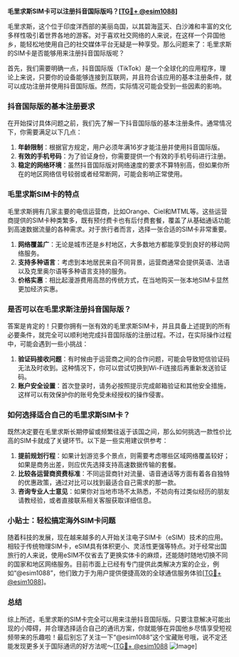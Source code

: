 **毛里求斯SIM卡可以注册抖音国际版吗？[[TG💪+ @esim1088](https://t.me/s/esim1088)]**

毛里求斯，这个位于印度洋西部的美丽岛国，以其碧海蓝天、白沙滩和丰富的文化多样性吸引着世界各地的游客。对于喜欢社交网络的人来说，在这样一个异国他乡，能轻松地使用自己的社交媒体平台无疑是一种享受。那么问题来了：毛里求斯的SIM卡是否能够用来注册抖音国际版呢？

首先，我们需要明确一点，抖音国际版（TikTok）是一个全球化的应用程序，理论上来说，只要你的设备能够连接到互联网，并且符合该应用的基本注册条件，就可以成功注册并使用抖音国际版。然而，实际情况可能会受到一些因素的影响。

### 抖音国际版的基本注册要求

在开始探讨具体问题之前，我们先了解一下抖音国际版的基本注册条件。通常情况下，你需要满足以下几点：

1. **年龄限制**：根据官方规定，用户必须年满16岁才能注册并使用抖音国际版。
2. **有效的手机号码**：为了验证身份，你需要提供一个有效的手机号码进行注册。
3. **稳定的网络环境**：虽然抖音国际版对网络速度的要求不算特别高，但如果你所在的地区网络信号较弱或者经常断网，可能会影响正常使用。

### 毛里求斯SIM卡的特点

毛里求斯拥有几家主要的电信运营商，比如Orange、Ciel和MTML等。这些运营商提供的SIM卡种类繁多，既有预付费卡也有后付费套餐，覆盖了从基础通话功能到高速数据流量的各种需求。对于旅行者而言，选择一张合适的SIM卡非常重要。

1. **网络覆盖广**：无论是城市还是乡村地区，大多数地方都能享受到良好的移动网络服务。
2. **支持多种语言**：考虑到本地居民来自不同背景，运营商通常会提供英语、法语以及克里奥尔语等多种语言支持的服务。
3. **价格实惠**：相比起漫游费用高昂的传统方式，在当地购买一张本地SIM卡显然更加经济实惠。

### 是否可以在毛里求斯注册抖音国际版？

答案是肯定的！只要你拥有一张有效的毛里求斯SIM卡，并且具备上述提到的所有必要条件，就完全可以顺利地完成抖音国际版的注册过程。不过，在实际操作过程中，可能会遇到一些小挑战：

1. **验证码接收问题**：有时候由于运营商之间的合作问题，可能会导致短信验证码无法及时收到。这种情况下，你可以尝试切换到Wi-Fi连接后再重新发送验证码。
2. **账户安全设置**：首次登录时，请务必按照提示完成邮箱验证和其他安全措施，这样可以有效保护你的账号免受未经授权的操作侵害。

### 如何选择适合自己的毛里求斯SIM卡？

既然决定要在毛里求斯长期停留或频繁往返于该国之间，那么如何挑选一款性价比高的SIM卡就成了关键环节。以下是一些实用建议供参考：

1. **提前规划行程**：如果计划游览多个景点，则需要考虑哪些区域网络覆盖较好；如果是商务出差，则应优先选择支持高速数据传输的套餐。
2. **比较各运营商资费标准**：不同运营商针对流量、语音通话等方面有着各自独特的优惠政策，通过对比可以找到最适合自己需求的那一款。
3. **咨询专业人士意见**：如果你对当地市场不太熟悉，不妨向有过类似经历的朋友请教经验，或者直接联系相关客服获取详细信息。

### 小贴士：轻松搞定海外SIM卡问题

随着科技的发展，现在越来越多的人开始关注电子SIM卡（eSIM）技术的应用。相较于传统物理SIM卡，eSIM具有体积更小、灵活性更强等特点。对于经常出国旅行的人来说，使用eSIM不仅省去了更换实体卡的麻烦，还能随时随地切换不同的国家和地区网络服务。目前市面上已经有专门提供此类解决方案的企业，例如“@esim1088”，他们致力于为用户提供便捷高效的全球通信服务体验[[TG💪+ @esim1088](https://t.me/s/esim1088)]。

### 总结

综上所述，毛里求斯的SIM卡完全可以用来注册抖音国际版。只要注意解决可能出现的小障碍，并合理选择适合自己的通讯方案，你就能够在异国他乡尽情享受短视频带来的乐趣啦！最后别忘了关注一下“@esim1088”这个宝藏账号哦，说不定还能发现更多关于国际通讯的好方法呢～[[TG💪+ @esim1088](https://t.me/s/esim1088) ![Image](https://i.postimg.cc/4NQfJmqS/Snipaste-2025-05-13-00-14-12.png)]